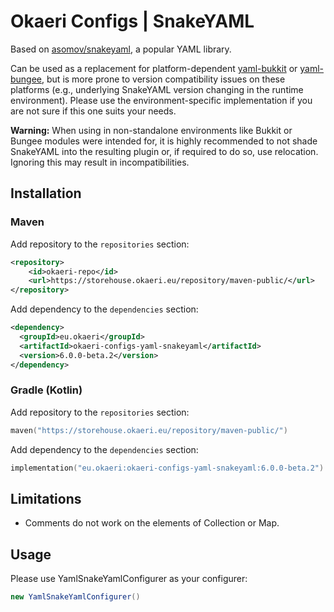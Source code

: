 # Okaeri Configs | SnakeYAML

Based on [asomov/snakeyaml](https://github.com/asomov/snakeyaml), a popular YAML library.

Can be used as a replacement for platform-dependent
[yaml-bukkit](https://github.com/OkaeriPoland/okaeri-configs/tree/master/yaml-bukkit) or
[yaml-bungee](https://github.com/OkaeriPoland/okaeri-configs/tree/master/yaml-bungee), but is more prone to version compatibility issues on these platforms (e.g., underlying SnakeYAML version
changing in the runtime environment). Please use the environment-specific implementation if you are not sure if this one suits your needs.

**Warning:** When using in non-standalone environments like Bukkit or Bungee modules were intended for, it is highly recommended to not shade SnakeYAML into the resulting plugin or, if required to do
so, use relocation. Ignoring this may result in incompatibilities.

## Installation

### Maven

Add repository to the `repositories` section:

```xml
<repository>
    <id>okaeri-repo</id>
    <url>https://storehouse.okaeri.eu/repository/maven-public/</url>
</repository>
```

Add dependency to the `dependencies` section:

```xml
<dependency>
  <groupId>eu.okaeri</groupId>
  <artifactId>okaeri-configs-yaml-snakeyaml</artifactId>
  <version>6.0.0-beta.2</version>
</dependency>
```

### Gradle (Kotlin)

Add repository to the `repositories` section:

```kotlin
maven("https://storehouse.okaeri.eu/repository/maven-public/")
```

Add dependency to the `dependencies` section:

```kotlin
implementation("eu.okaeri:okaeri-configs-yaml-snakeyaml:6.0.0-beta.2")
```

## Limitations

- Comments do not work on the elements of Collection or Map.

## Usage

Please use YamlSnakeYamlConfigurer as your configurer:

```java
new YamlSnakeYamlConfigurer()
```
